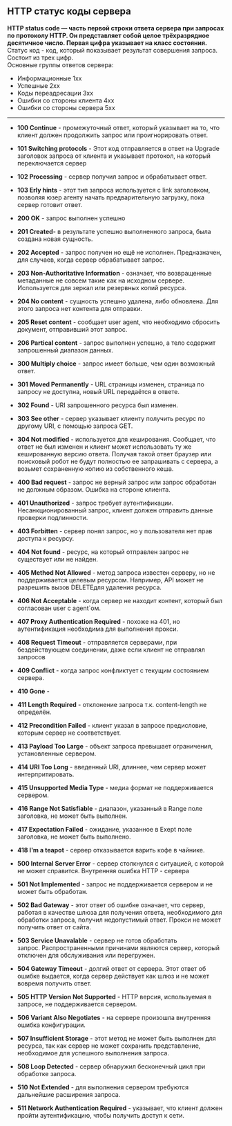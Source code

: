 ## HTTP статус коды сервера ##  

**HTTP status code — часть первой строки ответа сервера при запросах по протоколу HTTP. Он представляет собой целое трёхразрядное десятичное число. Первая цифра указывает на класс состояния.**  
Статус код - код, который показывает результат совершения запроса. Состоит из трех цифр.  
Основные группы ответов сервера:
- Информационные 1хх  
- Успешные 2хх  
- Коды переадресации 3хх
- Ошибки со стороны клиента 4хх
- Ошибки со стороны сервера 5хх
---
- **100 Continue** - промежуточный ответ, который указывает на то, что клиент должен продолжить запрос или проигнорировать ответ.
- **101 Switching protocols** - Этот код отправляется в ответ на Upgrade заголовок запроса от клиента
 и указывает протокол, на который переключается сервер
- **102 Processing** - сервер получил запрос и обрабатывает ответ.
- **103 Erly hints** - этот тип запроса используется с link заголовком, позволяя юзер агенту начать предварительную
загрузку, пока сервер готовит ответ.

- **200 OK** - запрос выполнен успешно
- **201 Created**- в результате успешно выполненного запроса, была создана новая сущность.
- **202 Accepted** - запрос получен  но ещё не исполнен. Предназначен, для случаев, когда сервер обрабатывает запрос.
- **203 Non-Authoritative Information** - означает, что возвращенные метаданные не совсем такие как на исходном сервере. Используется для зеркал или резервных копий ресурса.
- **204 No content** - сущность успешно удалена, либо обновлена. Для этого запроса нет контента для отправки.
- **205 Reset content** - сообщает user agent, что необходимо сбросить документ, отправивший этот запрос. 
- **206 Partical content** - запрос выполнен успешно, а тело содержит запрошенный диапазон данных.

- **300 Multiply choice** - запрос имеет больше, чем один возможный ответ.
- **301 Moved Permanently** - URL страницы изменен, страница по запросу не доступна, новый URL передаётся в ответе.
- **302 Found** - URI запрошенного ресурса был изменен.
- **303 See other** - сервер указывает клиенту получить ресурс по другому URI, с помощью запроса GET.
- **304 Not modified** - используется для кеширования. Сообщает, что ответ не был изменен и клиент может использовать ту же кешированную версию ответа.
 Получая такой ответ браузер или поисковый робот не будут полностью ее запрашивать с сервера, а возьмет сохраненную копию из собственного кеша.

- **400 Bad request** - запрос не верный запрос или запрос обработан не должным образом. Ошибка на стороне клиента.
- **401 Unauthorized** - запрос требует аутентификации. Несанкционированный запрос, клиент должен отправить данные проверки подлинности.
- **403 Forbitten** - сервер понял запрос, но у пользователя нет прав доступа к ресурсу.
- **404 Not found** - ресурс, на который отправлен запрос не существует или не найден.
- **405 Method Not Allowed** - метод запроса известен серверу, но не поддерживается целевым ресурсом. Например, API может не разрешить вызов DELETEдля удаления ресурса.
- **406 Not Acceptable** - когда сервер не находит контент, который был согласован user с agent`ом.
- **407 Proxy Authentication Required** - похоже на 401, но аутентификация необходима для выполнения прокси.
- **408 Request Timeout** - отправляется серверами, при бездействующем соединении, даже если клиент не отправлял запросов
- **409 Conflict** - когда запрос конфликтует с текущим состоянием сервера.
- **410 Gone** - 
- **411 Length Required** - отклонение запроса т.к. content-length не определён.
- **412 Precondition Failed** - клиент указал в запросе предисловие, которым сервер не соответствует.
- **413 Payload Too Large** - объект запроса превышает ограничения, установленные сервером. 
- **414 URI Too Long** - введенный URI, длиннее, чем сервер может интерпритировать.
- **415 Unsupported Media Type** - медиа формат не поддерживается сервером.
- **416 Range Not Satisfiable** - диапазон, указанный в Range поле заголовка, не может быть выполнен.
- **417 Expectation Failed** - ожидание, указанное в Exept поле заголовка, не может быть выполнено.
- **418 I'm a teapot** - сервер отказывается варить кофе в чайнике.

- **500 Internal Server Error** - сервер столкнулся с ситуацией, с которой не может справится. Внутренняя ошибка HTTP - сервера
- **501 Not Implemented** - запрос не поддерживается сервером и не может быть обработан.
- **502 Bad Gateway** - этот ответ об ошибке означает, что сервер, работая в качестве шлюза для получения ответа, необходимого для обработки запроса, получил недопустимый ответ.
Прокси не может получить ответ от сайта.
- **503 Service Unavalable** - сервер не готов обработать запрос. Распространенными причинами являются сервер, который отключен для обслуживания или перегружен.
- **504 Gateway Timeout** - долгий ответ от сервера. Этот ответ об ошибке выдается, когда сервер действует как шлюз и не может вовремя получить ответ.
- **505 HTTP Version Not Supported** - HTTP версия, используемая в запросе, не поддерживается сервером.
- **506 Variant Also Negotiates** - на сервере произошла внутренняя ошибка конфигурации.
- **507 Insufficient Storage** - этот метод не может быть выполнен для ресурса, так как сервер не может сохранить представление, необходимое для успешного выполнения запроса.
- **508 Loop Detected** - сервер обнаружил бесконечный цикл при обработке запроса.
- **510 Not Extended** - для выполнения сервером требуются дальнейшие расширения запроса.
- **511 Network Authentication Required** - указывает, что клиент должен пройти аутентификацию, чтобы получить доступ к сети.
